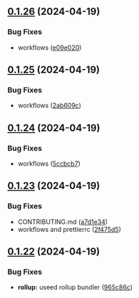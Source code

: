 ## [0.1.26](https://github.com/asdotdev/react-list/compare/v0.1.25...v0.1.26) (2024-04-19)


### Bug Fixes

* workflows ([e09e020](https://github.com/asdotdev/react-list/commit/e09e0205fd6c4d9a646691f01bda6270db707b58))



## [0.1.25](https://github.com/asdotdev/react-list/compare/v0.1.24...v0.1.25) (2024-04-19)


### Bug Fixes

* workflows ([2ab609c](https://github.com/asdotdev/react-list/commit/2ab609c803a48514787553c960323c59c1425b7d))



## [0.1.24](https://github.com/asdotdev/react-list/compare/v0.1.23...v0.1.24) (2024-04-19)


### Bug Fixes

* workflows ([5ccbcb7](https://github.com/asdotdev/react-list/commit/5ccbcb73bc46e05985e029d6f3487aef6a08f47a))



## [0.1.23](https://github.com/asdotdev/react-list/compare/v0.1.22...v0.1.23) (2024-04-19)


### Bug Fixes

* CONTRIBUTING.md ([a7d1e34](https://github.com/asdotdev/react-list/commit/a7d1e347f5833a7d5800748703d813699d2ef16b))
* workflows and prettierrc ([2f475d5](https://github.com/asdotdev/react-list/commit/2f475d55a9832f0f81ae51224a6871d631786031))



## [0.1.22](https://github.com/asdotdev/react-list/compare/965c86c0c59fae28a601fee051fad9ff4ce487d6...v0.1.22) (2024-04-19)


### Bug Fixes

* **rollup:** useed rollup bundler ([965c86c](https://github.com/asdotdev/react-list/commit/965c86c0c59fae28a601fee051fad9ff4ce487d6))



